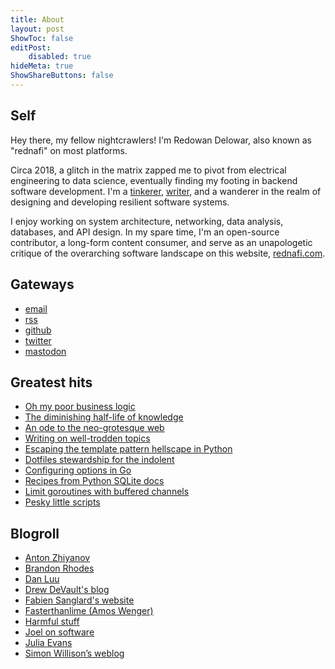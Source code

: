```yaml
---
title: About
layout: post
ShowToc: false
editPost:
    disabled: true
hideMeta: true
ShowShareButtons: false
---
```


## Self

Hey there, my fellow nightcrawlers! I'm Redowan Delowar, also known as "rednafi" on most
platforms.

Circa 2018, a glitch in the matrix zapped me to pivot from electrical engineering to data
science, eventually finding my footing in backend software development. I'm a [tinkerer],
[writer], and a wanderer in the realm of designing and developing resilient software
systems.

I enjoy working on system architecture, networking, data analysis, databases, and API
design. In my spare time, I'm an open-source contributor, a long-form content consumer, and
serve as an unapologetic critique of the overarching software landscape on this website,
[rednafi.com].

## Gateways

-   [email]
-   [rss]
-   [github]
-   [twitter]
-   [mastodon]

## Greatest hits

-   [Oh my poor business logic]
-   [The diminishing half-life of knowledge]
-   [An ode to the neo-grotesque web]
-   [Writing on well-trodden topics]
-   [Escaping the template pattern hellscape in Python]
-   [Dotfiles stewardship for the indolent]
-   [Configuring options in Go]
-   [Recipes from Python SQLite docs]
-   [Limit goroutines with buffered channels]
-   [Pesky little scripts]

## Blogroll

-   [Anton Zhiyanov]
-   [Brandon Rhodes]
-   [Dan Luu]
-   [Drew DeVault's blog]
-   [Fabien Sanglard's website]
-   [Fasterthanlime (Amos Wenger)]
-   [Harmful stuff]
-   [Joel on software]
-   [Julia Evans]
-   [Simon Willison’s weblog]

<!-- Self -->

[rednafi.com]: /
[writer]: /archives/
[tinkerer]: /tags/til/

<!-- Geteways -->

[email]: mailto:redowan.nafi@gmail.com
[rss]: https://rednafi.com/index.xml
[github]: https://github.com/rednafi
[twitter]: https://twitter.com/rednafi
[mastodon]: https://fosstodon.org/@rednafi

<!-- Greatest hits -->

[oh my poor business logic]: /misc/oh_my_poor_business_logic/
[the diminishing half-life of knowledge]: /misc/diminishing_half_life_of_knowledge/
[an ode to the neo-grotesque web]: /zephyr/an_ode_to_the_neo_grotesque_web/
[writing on well-trodden topics]: /zephyr/writing_on_well_trodden_topics/
[escaping the template pattern hellscape in Python]: /python/escape_template_pattern/
[dotfiles stewardship for the indolent]: /misc/dotfile_stewardship_for_the_indolent/
[configuring options in Go]: /go/configure_options/
[recipes from python sqlite docs]: /python/recipes_from_python_sqlite_docs/
[limit goroutines with buffered channels]: /go/limit_goroutines_with_buffered_channels/
[pesky little scripts]: /misc/pesky_little_scripts/

<!-- Blogroll -->

[anton zhiyanov]: https://antonz.org/
[brandon rhodes]: https://rhodesmill.org/brandon/
[dan luu]: https://danluu.com/
[drew devault's blog]: https://drewdevault.com/
[fabien sanglard's website]: https://fabiensanglard.net/
[fasterthanlime (amos wenger)]: https://fasterthanli.me/
[harmful stuff]: https://harmful.cat-v.org/
[joel on software]: https://www.joelonsoftware.com/
[julia evans]: https://jvns.ca/
[simon willison’s weblog]: https://simonwillison.net/
